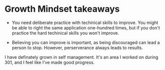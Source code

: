 # Growth Mindset takeaways  

* You need deliberate practice with techinical skills to improve. You might be able to right the same application one-hundred times, but if you don't practice the hard techinical skills you won't improve.  

* Believing you can improve is important, as being discouraged can lead a person to stop. However, perserverance always leads to results.  

I have definately grown in self management. It's an area I worked on during 301, and I feel like I've made good progress.  